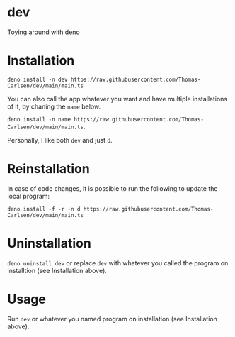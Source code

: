 # dev

Toying around with deno


# Installation

`deno install -n dev https://raw.githubusercontent.com/Thomas-Carlsen/dev/main/main.ts`

You can also call the app whatever you want and have multiple installations of it, by chaning the `name` below.

`deno install -n name https://raw.githubusercontent.com/Thomas-Carlsen/dev/main/main.ts`.

Personally, I like both `dev` and just `d`.

# Reinstallation

In case of code changes, it is possible to run the following to update the local program:

`deno install -f -r -n d https://raw.githubusercontent.com/Thomas-Carlsen/dev/main/main.ts`

# Uninstallation

`deno uninstall dev` or replace `dev` with whatever you called the program on installtion (see Installation above).

# Usage

Run `dev` or whatever you named program on installation (see Installation above).